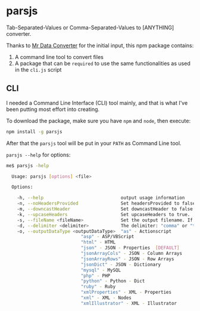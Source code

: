 # parsjs

Tab-Separated-Values or Comma-Separated-Values to [ANYTHING] converter.

Thanks to [Mr Data Converter](https://github.com/shancarter/mr-data-converter) for the initial input, this npm package contains:

1. A command line tool to convert files
2. A package that can be `required` to use the same functionalities as used in the `cli.js` script


## CLI

I needed a Command Line Interface (CLI) tool mainly, and that is what I've been putting most effort into creating.

To download the package, make sure you have `npm` and `node`, then execute:

```bash
npm install -g parsjs
```

After that the `parsjs` tool will be put in your `PATH` as Command Line tool.

`parsjs --help` for options:

```bash
me$ parsjs -help

  Usage: parsjs [options] <file>

  Options:

    -h, --help                             output usage information
    -n, --noHeadersProvided                Set headersProvided to false.
    -m, --downcastHeader                   Set downcastHeader to false.
    -k, --upcaseHeaders                    Set upcaseHeaders to true.
    -s, --fileName <fileName>              Set the output filename. If nothing is set, "parsyOutput" will be used
    -d, --delimiter <delimiter>            The delimiter: "comma" or "tab". Default is "auto" 
    -o, --outputDataType <outputDataType>  "as" - Actionscript
    						"asp" - ASP/VBScript
    						"html" - HTML
    						"json" - JSON - Properties  [DEFAULT]
    						"jsonArrayCols" - JSON - Column Arrays
    						"jsonArrayRows" - JSON - Row Arrays
    						"jsonDict" - JSON - Dictionary
    						"mysql" - MySQL
    						"php" - PHP
    						"python" - Python - Dict
    						"ruby" - Ruby
    						"xmlProperties" - XML - Properties
    						"xml" - XML - Nodes
    						"xmlIllustrator" - XML - Illustrator

```
